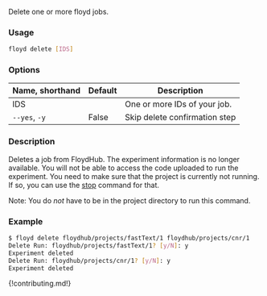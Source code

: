 Delete one or more floyd jobs.

### Usage
```bash
floyd delete [IDS]
```

### Options
| Name, shorthand | Default | Description |
| --------------- | ------- | ----------- |
| IDS |      | One or more IDs of your job. |
| `--yes`, `-y` | False  | Skip delete confirmation step |

### Description
Deletes a job from FloydHub. The experiment information is no longer 
available. You will not be able to access the code uploaded to run the 
experiment. You need to make sure that the project is currently not 
running. If so, you can use the [stop](stop.md) command for that.

Note: You do *not* have to be in the project directory to run this command.

### Example
```bash
$ floyd delete floydhub/projects/fastText/1 floydhub/projects/cnr/1
Delete Run: floydhub/projects/fastText/1? [y/N]: y
Experiment deleted
Delete Run: floydhub/projects/cnr/1? [y/N]: y
Experiment deleted
```

{!contributing.md!}
